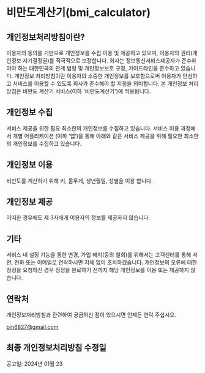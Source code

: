 # 비만도계산기(bmi_calculator)

## 개인정보처리방침이란?
이용자의 동의를 기반으로 개인정보를 수집·이용 및 제공하고 있으며, 이용자의 권리(개인정보 자기결정권)를 적극적으로 보장합니다. 회사는 정보통신서비스제공자가 준수하여야 하는 대한민국의 관계 법령 및 개인정보보호 규정, 가이드라인을 준수하고 있습니다. 개인정보 처리방침이란 이용자의 소중한 개인정보를 보호함으로써 이용자가 안심하고 서비스를 이용할 수 있도록 회사가 준수해야 할 지침을 의미합니다. 본 개인정보 처리방침은 비만도 계산기 서비스(이하 '비만도계산기')에 적용됩니다.

## 개인정보 수집
서비스 제공을 위한 필요 최소한의 개인정보를 수집하고 있습니다. 
서비스 이용 과정에서 개별 어플리케이션 (이하 ‘앱’)을 통해 아래와 같은 서비스 제공을 위해 필요한 
최소한의 개인정보를 수집하고 있습니다.

## 개인정보 이용
비만도를 계산하기 위해 키, 몸무게, 생년월일, 성별을 이용 합니다.

## 개인정보 제공
어떠한 경우에도 제 3자에게 이용자의 정보를 제공하지 않습니다.

## 기타
서비스 내 설정 기능을 통한 변경, 가입 해지(동의 철회)를 위해서는 고객센터를 통해 서면, 전화 또는 이메일로 연락하시면 지체 없이 조치하겠습니다. 개인정보의 오류에 대한 정정을 요청하신 경우 정정을 완료하기 전까지 해당 개인정보를 이용 또는 제공하지 않습니다.

## 연락처
개인정보처리방침과 관련하여 궁금하신 점이 있으시면 언제든 연락 주십시오.

bin6827@gmail.com


## 최종 개인정보처리방침 수정일
공고일: 2024년 01월 23
